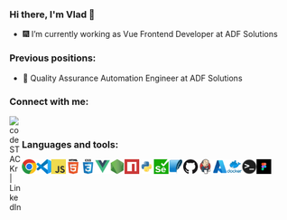 ### Hi there, I'm Vlad 👋

- 🎆 I’m currently working as Vue Frontend Developer at ADF Solutions

### Previous positions:

- 🌱 Quality Assurance Automation Engineer at ADF Solutions

### Connect with me:

[<img align="left" alt="codeSTACKr | LinkedIn" width="22px" src="https://cdn.jsdelivr.net/npm/simple-icons@v3/icons/linkedin.svg" />][linkedin]

<br />

### Languages and tools:

<img align="left" alt="Chrome" width="26px" src="https://raw.githubusercontent.com/github/explore/main/topics/chrome/chrome.png" />
<img align="left" alt="Visual Studio Code" width="26px" src="https://raw.githubusercontent.com/github/explore/main/topics/visual-studio-code/visual-studio-code.png" />
<img align="left" alt="JavaScript" width="26px" src="https://raw.githubusercontent.com/github/explore/main/topics/javascript/javascript.png" />
<img align="left" alt="HTML5" width="26px" src="https://raw.githubusercontent.com/github/explore/main/topics/html/html.png" />
<img align="left" alt="CSS3" width="26px" src="https://raw.githubusercontent.com/github/explore/main/topics/css/css.png" />
<img align="left" alt="Vue" width="26px" src="https://raw.githubusercontent.com/github/explore/main/topics/vue/vue.png" />
<img align="left" alt="Node.js" width="26px" src="https://raw.githubusercontent.com/github/explore/main/topics/nodejs/nodejs.png" />
<img align="left" alt="npm" width="26px" src="https://raw.githubusercontent.com/github/explore/main/topics/npm/npm.png" />
<img align="left" alt="Python" width="26px" src="https://raw.githubusercontent.com/github/explore/main/topics/python/python.png" />
<img align="left" alt="Selenium" width="26px" src="https://raw.githubusercontent.com/github/explore/main/topics/selenium/selenium.png" />
<img align="left" alt="SQL" width="26px" src="https://raw.githubusercontent.com/github/explore/main/topics/sqlite/sqlite.png" />
<img align="left" alt="GitHub" width="26px" src="https://raw.githubusercontent.com/github/explore/main/topics/github/github.png" />
<img align="left" alt="Jenkins" width="26px" src="https://raw.githubusercontent.com/github/explore/main/topics/jenkins/jenkins.png" />
<img align="left" alt="Azure" width="26px" src="https://raw.githubusercontent.com/github/explore/main/topics/azure/azure.png" />
<img align="left" alt="Docker" width="26px" src="https://raw.githubusercontent.com/github/explore/main/topics/docker/docker.png" />
<img align="left" alt="Terminal" width="26px" src="https://raw.githubusercontent.com/github/explore/main/topics/terminal/terminal.png" />
<img align="left" alt="Figma" width="26px" src="https://raw.githubusercontent.com/github/explore/main/topics/figma/figma.png" />

[linkedin]: https://www.linkedin.com/in/vladkorotkov
